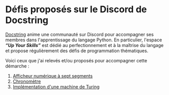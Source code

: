 # Défis proposés sur le Discord de Docstring

[Docstring][docstring] anime une communauté sur Discord pour accompagner ses membres dans l'apprentissage du langage Python. En particulier, l'espace _**“Up Your Skills”**_ est dédié au perfectionnement et à la maîtrise du langage et propose régulièrement des défis de programmation thématiques.

Voici ceux que j'ai relevés et/ou proposés pour accompagner cette démarche :

1. [Afficheur numérique à sept segments][7-segment]
1. [Chronomètre][stopwatch]
1. [Implémentation d'une machine de Turing][turing-machine]


[docstring]:      https://www.docstring.fr
[7-segment]:      https://github.com/steph-d3v/7-segment
[stopwatch]:      https://github.com/steph-d3v/stopwatch
[turing-machine]: https://github.com/steph-d3v/turing-machine
